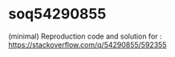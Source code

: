 # soq54290855
(minimal) Reproduction code and solution for : https://stackoverflow.com/q/54290855/592355
